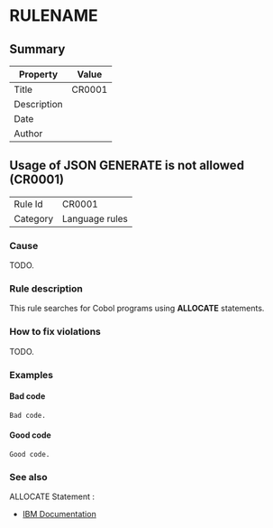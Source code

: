 # RULENAME

## Summary

| Property    | Value  |
| ----------- | ------ |
| Title       | CR0001 |
| Description |        |
| Date        |        |
| Author      |        |


## Usage of JSON GENERATE is not allowed (CR0001)

|          |                |
| -------- | -------------- |
| Rule Id  | CR0001         |
| Category | Language rules |

### Cause

TODO.

### Rule description

This rule searches for Cobol programs using **ALLOCATE** statements.

### How to fix violations

TODO.

### Examples

#### Bad code

```
Bad code.
```

#### Good code

```
Good code.
```

### See also

ALLOCATE Statement :
- [IBM Documentation](https://www.ibm.com/docs/en/cobol-zos/6.3?topic=statements-json-generate-statement)